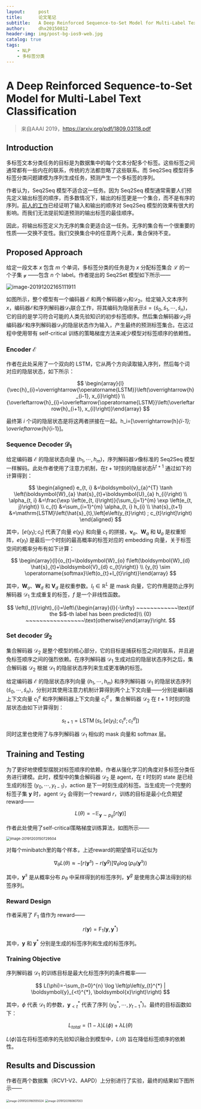 ```yaml
---
layout:     post
title:      论文笔记
subtitle:   A Deep Reinforced Sequence-to-Set Model for Multi-Label Text Classification
author:     dhx20150812
header-img: img/post-bg-ios9-web.jpg
catalog: true
tags:
    - NLP
    - 多标签分类
---
```


# A Deep Reinforced Sequence-to-Set Model for Multi-Label Text Classification


>   来自AAAI 2019，https://arxiv.org/pdf/1809.03118.pdf

## Introduction

多标签文本分类任务的目标是为数据集中的每个文本分配多个标签。这些标签之间通常都有一些内在的联系，传统的方法都忽略了这些联系。而 Seq2Seq 模型将多标签分类问题建模为序列生成任务，预测产生一个多标签的序列。

作者认为，Seq2Seq 模型不适合这一任务。因为 Seq2Seq 模型通常需要人们预先定义输出标签的顺序，而多数情况下，输出的标签更是一个集合，而不是有序的序列。[前人的工作](https://arxiv.org/pdf/1511.06391.pdf)已经证明了输入和输出的顺序对 Seq2Seq 模型的效果有很大的影响。而我们无法提前知道预测的输出标签的最佳顺序。

因此，将输出标签定义为无序的集合更适合这一任务。无序的集合有一个很重要的性质——交换不变性。我们交换集合中的任意两个元素，集合保持不变。

## Proposed Approach

给定一段文本 $x$ 包含 $m$ 个单词，多标签分类的任务是为 $x$ 分配标签集合 $\mathcal{L}$ 的一个子集 $\mathcal{y}$ ——包含 $n$ 个 label。作者提出的 Seq2Set 模型如下所示——

![image-20191202165111911](https://note.youdao.com/yws/api/personal/file/WEB120050cd87b594eb43aa75b1be41ee59?method=download&shareKey=428cbe9227625d2e7766c357ff3ce9bc)

如图所示，整个模型有一个编码器 $\mathcal{E}$ 和两个解码器$\mathcal{D}_1$和$\mathcal{D}_2$。给定输入文本序列 $x$，编码器$\mathcal{E}$和序列解码器$\mathcal{D}_1$联合工作，将其编码为隐层表示$\hat{s}=\left(\hat{s}_{0},\hat{s}_{1},\cdots,\hat{s}_{n}\right)$，它的目的是学习符合可能的人类先验知识的初步标签顺序。然后集合解码器$\mathcal{D}_2$将编码器$\mathcal{E}$和序列解码器$\mathcal{D}_1$的隐层状态作为输入，产生最终的预测标签集合。在这过程中使用带有 self-critical 训练的策略梯度方法来减少模型对标签顺序的依赖性。

### Encoder $\mathcal{E}$

作者在此处采用了一个双向的 LSTM，它从两个方向读取输入序列，然后每个词对应的隐层状态，如下所示：

$$
\begin{array}{l}{\vec{h}_{i}=\overrightarrow{\operatorname{LSTM}}\left(\overrightarrow{h}_{i-1}, x_{i}\right)} \\ {\overleftarrow{h}_{i}=\overleftarrow{\operatorname{LSTM}}\left(\overleftarrow{h}_{i+1}, x_{i}\right)}\end{array}
$$

最终第 $i$ 个词的隐层状态是将这两者拼接在一起。h_i=[\overrightarrow{h}_{i-1}; \overleftarrow{h}_{i-1}]。

### Sequence Decoder $\mathcal{D}_1$

给定编码器 $\mathcal{E}$ 的隐层状态向量 $(h_1,\cdots,h_m)$，序列解码器$\mathcal{D}$像标准的 Seq2Seq 模型一样解码。此处作者使用了注意力机制，在$t+1$时刻的隐层状态$\hat{h}^{t+1}$ 通过如下的计算得到：

$$
\begin{aligned} e_{t, i} &=\boldsymbol{v}_{a}^{T} \tanh \left(\boldsymbol{W}_{a} \hat{s}_{t}+\boldsymbol{U}_{a} h_{i}\right) \\ \alpha_{t, i} &=\frac{\exp \left(e_{t, i}\right)}{\sum_{j=1}^{m} \exp \left(e_{t, j}\right)} \\ c_{t} &=\sum_{i=1}^{m} \alpha_{t, i} h_{i} \\ \hat{s}_{t+1} &=\mathrm{LSTM}\left(\hat{s}_{t},\left[e\left(y_{t}\right) ; c_{t}\right]\right) \end{aligned}
$$

其中，$[e(y_t);c_t]$ 代表了向量 $e(y_t)$ 和向量 $c_t$ 的拼接，$\boldsymbol{v}_{a}$、$\boldsymbol{W}_{a}$ 和  $\boldsymbol{U}_{a}$ 是权重矩阵，$e(y_t)$ 是最后一个时刻的最高概率的标签对应的 embedding 向量，关于标签空间的概率分布有如下计算：

$$
\begin{array}{l}{o_{t}=\boldsymbol{W}_{o} f\left(\boldsymbol{W}_{d} \hat{s}_{t}+\boldsymbol{V}_{d} c_{t}\right)} \\ {y_{t} \sim \operatorname{softmax}\left(o_{t}+I_{t}\right)}\end{array}
$$

其中，$\boldsymbol{W}_{o}$、$\boldsymbol{W}_{d}$ 和 $\boldsymbol{V}_{d}$ 是权重参数。$I_t \in \mathbb{R}^L$ 是 mask 向量，它的作用是防止序列解码器 $\mathcal{D}_1$ 生成重复的标签，$f$ 是一个非线性函数。

$$
\left(I_{t}\right)_{i}=\left\{\begin{array}{l}{-\infty} ~~~~~~~~~~~~\text{if the $i$-th label has been predicted}\\ {0} ~~~~~~~~~~~~~~~~~\text{otherwise}\end{array}\right.
$$


### Set decoder $\mathcal{D}_2$

集合解码器 $\mathcal{D}_2$ 是整个模型的核心部分，它的目标是捕获标签之间的联系，并且避免标签顺序之间的强烈依赖。在序列解码器 $\mathcal{D}_1$ 生成对应的隐层状态序列之后，集合解码器 $\mathcal{D}_2$ 根据 $\mathcal{D}_1$ 的隐层状态序列来生成更准确的标签。

给定编码器 $\mathcal{E}$ 的隐层状态序列向量 $(h_1,\cdots,h_m)$ 和序列解码器 $\mathcal{D}_1$ 的隐层状态序列 $\left(\hat{s}_{0}, \cdots, \hat{s}_{n}\right)$，分别对其使用注意力机制计算得到两个上下文向量——分别是编码器上下文向量 $c_t^e$ 和序列解码器上下文向量 $c_t^d$ 。集合解码器 $\mathcal{D}_2$ 在 $t+1$ 时刻的隐层状态由如下计算得到：

$$
s_{t+1}=\operatorname{LSTM}\left(s_{t},\left[e\left(y_{t}\right) ; c_{t}^{e} ; c_{t}^{d}\right]\right)
$$

同时这里也使用了与序列解码器 $\mathcal{D}_1$ 相似的 mask 向量和 softmax 层。

## Training and Testing

为了更好地使模型摆脱对标签顺序的依赖，作者从强化学习的角度对多标签分类任务进行建模。此时，模型中的集合解码器 $\mathcal{D}_2$ 是 agent，在 $t$ 时刻的 state 是已经生成的标签 $(y_0,\cdots,y_{t-1})$，action 是下一时刻生成的标签。当生成完一个完整的标签子集 $\boldsymbol{y}$ 时，agent $\mathcal{D}_2$ 会得到一个reward $r$，训练的目标是最小化负期望reward——

$$
L(\theta)=-\mathbb{E}_{\boldsymbol{y} \sim p_{\theta}}[r(\boldsymbol{y})]
$$

作者此处使用了self-critical策略梯度训练算法，如图所示——

<img src="https://note.youdao.com/yws/api/personal/file/WEBc9f2e6dd6737fa895e0ffa67c235ab26?method=download&shareKey=ed7dec7f4aa18d84b22359b70f71423b" alt="image-20191203150729504" style="zoom:67%;" />

对每个minibatch里的每个样本，上述reward的期望值可以近似为

$$
\nabla_{\theta} L(\theta) \approx-\left[r\left(\boldsymbol{y}^{s}\right)-r\left(\boldsymbol{y}^{g}\right)\right] \nabla_{\theta} \log \left(p_{\theta}\left(\boldsymbol{y}^{s}\right)\right)
$$

其中，$\boldsymbol{y}^s$ 是从概率分布 $p_{\theta}$ 中采样得到的标签序列，$\boldsymbol{y}^g$ 是使用贪心算法得到的标签序列。

### Reward Design

作者采用了 $F_1$ 值作为 reward——

$$
r(\boldsymbol{y})=\mathrm{F}_{1}\left(\boldsymbol{y}, \boldsymbol{y}^{*}\right)
$$

其中，$\boldsymbol{y}$ 和 $\boldsymbol{y}^*$ 分别是生成的标签序列和生成的标签序列。

### Training Objective

序列解码器 $\mathcal{D}_1$ 的训练目标是最大化标签序列的条件概率——

$$
L(\phi)=-\sum_{t=0}^{n} \log \left(p\left(y_{t}^{*} | \boldsymbol{y}_{<t}^{*}, \boldsymbol{x}\right)\right)
$$

其中，$\phi$ 代表 $\mathcal{D}_1$ 的参数，$\boldsymbol{y}_{<t}^{*}$ 代表了序列 $\left(y_{0}^{*}, \cdots, y_{t-1}^{*}\right)$。最终的目标函数如下：

$$
L_{t o t a l}=(1-\lambda) L(\phi)+\lambda L(\theta)
$$

$L(\phi)$旨在将标签顺序的先验知识融合到模型中，$L(\theta)$ 旨在降低标签顺序的依赖性。

## Results and Discussion

作者在两个数据集（RCV1-V2、AAPD）上分别进行了实验，最终的结果如下图所示——

<img src="https://note.youdao.com/yws/api/personal/file/WEB5c316d4231992c4f3f1d1d56ef5b7a32?method=download&shareKey=17e926adce038f7718a3482ecceb3132" alt="image-20191203160555024" style="zoom:50%;" />

<img src="https://note.youdao.com/yws/api/personal/file/WEBe8d74288eedcb6d380ca64191abd0e96?method=download&shareKey=b148fa4f8b38dac7d95a13c0cefc5643" alt="image-20191203160607003" style="zoom:50%;" />
